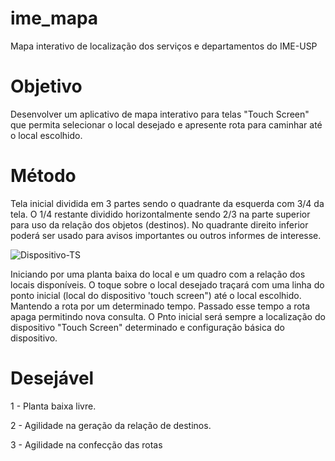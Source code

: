 # ime_mapa
Mapa interativo de localização dos serviços e departamentos do IME-USP

# Objetivo
Desenvolver um aplicativo de mapa interativo para telas "Touch Screen" que permita selecionar o local desejado e apresente rota para caminhar até o local escolhido.
# Método
Tela inicial dividida em 3 partes sendo o quadrante da esquerda com 3/4 da tela. O 1/4 restante dividido horizontalmente sendo 2/3 na parte superior para uso da relação dos objetos (destinos). No quadrante direito inferior poderá ser usado para avisos importantes ou outros informes de interesse.

![Dispositivo-TS](https://user-images.githubusercontent.com/20538669/170272524-16b47793-4704-41f2-8385-4ee9de295891.png)

Iniciando por uma planta baixa do local e um quadro com a relação dos locais disponíveis. O toque sobre o local desejado traçará com uma linha do ponto inicial (local do dispositivo 'touch screen") até o local escolhido. Mantendo a rota por um determinado tempo. Passado esse tempo a rota apaga permitindo nova consulta.
O Pnto inicial será sempre a localização do dispositivo "Touch Screen" determinado e configuração básica do dispositivo.
# Desejável
1 - Planta baixa livre.

2 - Agilidade na geração da relação de destinos.

3 - Agilidade na confecção das rotas




